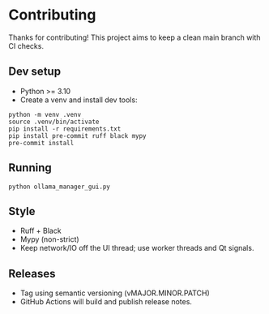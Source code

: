 # Contributing

Thanks for contributing! This project aims to keep a clean main branch with CI checks.

## Dev setup
- Python >= 3.10
- Create a venv and install dev tools:
```
python -m venv .venv
source .venv/bin/activate
pip install -r requirements.txt
pip install pre-commit ruff black mypy
pre-commit install
```

## Running
```
python ollama_manager_gui.py
```

## Style
- Ruff + Black
- Mypy (non-strict)
- Keep network/IO off the UI thread; use worker threads and Qt signals.

## Releases
- Tag using semantic versioning (vMAJOR.MINOR.PATCH)
- GitHub Actions will build and publish release notes.